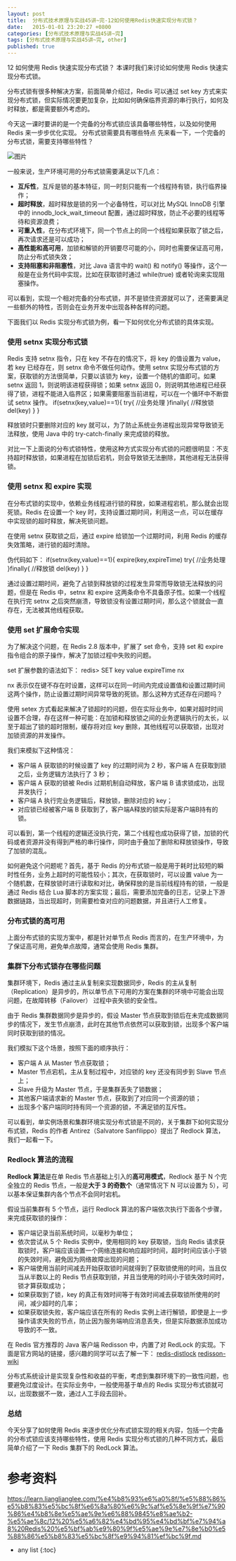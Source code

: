 ```yaml
---
layout: post
title:  分布式技术原理与实战45讲~完-12如何使用Redis快速实现分布式锁？
date:   2015-01-01 23:20:27 +0800
categories: [分布式技术原理与实战45讲~完]
tags: [分布式技术原理与实战45讲~完, other]
published: true
---
```




12 如何使用 Redis 快速实现分布式锁？
本课时我们来讨论如何使用 Redis 快速实现分布式锁。

分布式锁有很多种解决方案，前面简单介绍过，Redis 可以通过 set key 方式来实现分布式锁，但实际情况要更加复杂，比如如何确保临界资源的串行执行，如何及时释放，都是需要额外考虑的。

今天这一课时要讲的是一个完备的分布式锁应该具备哪些特性，以及如何使用 Redis 来一步步优化实现。 分布式锁需要具有哪些特点 先来看一下，一个完备的分布式锁，需要支持哪些特性？

![图片](https://learn.lianglianglee.com/%e4%b8%93%e6%a0%8f/%e5%88%86%e5%b8%83%e5%bc%8f%e6%8a%80%e6%9c%af%e5%8e%9f%e7%90%86%e4%b8%8e%e5%ae%9e%e6%88%9845%e8%ae%b2-%e5%ae%8c/assets/CgqCHl66QPeAEwYSAABoXEKq3WM722.png)

一般来说，生产环境可用的分布式锁需要满足以下几点：

* **互斥性**，互斥是锁的基本特征，同一时刻只能有一个线程持有锁，执行临界操作；
* **超时释放**，超时释放是锁的另一个必备特性，可以对比 MySQL InnoDB 引擎中的 innodb_lock_wait_timeout 配置，通过超时释放，防止不必要的线程等待和资源浪费；
* **可重入性**，在分布式环境下，同一个节点上的同一个线程如果获取了锁之后，再次请求还是可以成功；
* **高性能和高可用**，加锁和解锁的开销要尽可能的小，同时也需要保证高可用，防止分布式锁失效；
* **支持阻塞和非阻塞性**，对比 Java 语言中的 wait() 和 notify() 等操作，这个一般是在业务代码中实现，比如在获取锁时通过 while(true) 或者轮询来实现阻塞操作。

可以看到，实现一个相对完备的分布式锁，并不是锁住资源就可以了，还需要满足一些额外的特性，否则会在业务开发中出现各种各样的问题。

下面我们以 Redis 实现分布式锁为例，看一下如何优化分布式锁的具体实现。

### 使用 setnx 实现分布式锁

Redis 支持 setnx 指令，只在 key 不存在的情况下，将 key 的值设置为 value，若 key 已经存在，则 setnx 命令不做任何动作。使用 setnx 实现分布式锁的方案，获取锁的方法很简单，只要以该锁为 key，设置一个随机的值即可。如果 setnx 返回 1，则说明该进程获得锁；如果 setnx 返回 0，则说明其他进程已经获得了锁，进程不能进入临界区；如果需要阻塞当前进程，可以在一个循环中不断尝试 setnx 操作。
if(setnx(key,value)==1){ try{ //业务处理 }finally{ //释放锁 del(key) } }

释放锁时只要删除对应的 key 就可以，为了防止系统业务进程出现异常导致锁无法释放，使用 Java 中的 try-catch-finally 来完成锁的释放。

对比一下上面说的分布式锁特性，使用这种方式实现分布式锁的问题很明显：不支持超时释放锁，如果进程在加锁后宕机，则会导致锁无法删除，其他进程无法获得锁。

### 使用 setnx 和 expire 实现

在分布式锁的实现中，依赖业务线程进行锁的释放，如果进程宕机，那么就会出现死锁。Redis 在设置一个 key 时，支持设置过期时间，利用这一点，可以在缓存中实现锁的超时释放，解决死锁问题。

在使用 setnx 获取锁之后，通过 expire 给锁加一个过期时间，利用 Redis 的缓存失效策略，进行锁的超时清除。

伪代码如下：
if(setnx(key,value)==1){ expire(key,expireTime) try{ //业务处理 }finally{ //释放锁 del(key) } }

通过设置过期时间，避免了占锁到释放锁的过程发生异常而导致锁无法释放的问题，但是在 Redis 中，setnx 和 expire 这两条命令不具备原子性。如果一个线程在执行完 setnx 之后突然崩溃，导致锁没有设置过期时间，那么这个锁就会一直存在，无法被其他线程获取。

### 使用 set 扩展命令实现

为了解决这个问题，在 Redis 2.8 版本中，扩展了 set 命令，支持 set 和 expire 指令组合的原子操作，解决了加锁过程中失败的问题。

set 扩展参数的语法如下：
redis> SET key value expireTime nx

nx 表示仅在键不存在时设置，这样可以在同一时间内完成设置值和设置过期时间这两个操作，防止设置过期时间异常导致的死锁。那么这种方式还存在问题吗？

使用 setex 方式看起来解决了锁超时的问题，但在实际业务中，如果对超时时间设置不合理，存在这样一种可能：在加锁和释放锁之间的业务逻辑执行的太长，以至于超出了锁的超时限制，缓存将对应 key 删除，其他线程可以获取锁，出现对加锁资源的并发操作。

我们来模拟下这种情况：

* 客户端 A 获取锁的时候设置了 key 的过期时间为 2 秒，客户端 A 在获取到锁之后，业务逻辑方法执行了 3 秒；
* 客户端 A 获取的锁被 Redis 过期机制自动释放，客户端 B 请求锁成功，出现并发执行；
* 客户端 A 执行完业务逻辑后，释放锁，删除对应的 key；
* 对应锁已经被客户端 B 获取到了，客户端A释放的锁实际是客户端B持有的锁。

可以看到，第一个线程的逻辑还没执行完，第二个线程也成功获得了锁，加锁的代码或者资源并没有得到严格的串行操作，同时由于叠加了删除和释放锁操作，导致了加锁的混乱。

如何避免这个问题呢？首先，基于 Redis 的分布式锁一般是用于耗时比较短的瞬时性任务，业务上超时的可能性较小；其次，在获取锁时，可以设置 value 为一个随机数，在释放锁时进行读取和对比，确保释放的是当前线程持有的锁，一般是通过 Redis 结合 Lua 脚本的方案实现；最后，需要添加完备的日志，记录上下游数据链路，当出现超时，则需要检查对应的问题数据，并且进行人工修复。

### 分布式锁的高可用

上面分布式锁的实现方案中，都是针对单节点 Redis 而言的，在生产环境中，为了保证高可用，避免单点故障，通常会使用 Redis 集群。

### 集群下分布式锁存在哪些问题

集群环境下，Redis 通过主从复制来实现数据同步，Redis 的主从复制（Replication）是异步的，所以单节点下可用的方案在集群的环境中可能会出现问题，在故障转移（Failover） 过程中丧失锁的安全性。

由于 Redis 集群数据同步是异步的，假设 Master 节点获取到锁后在未完成数据同步的情况下，发生节点崩溃，此时在其他节点依然可以获取到锁，出现多个客户端同时获取到锁的情况。

我们模拟下这个场景，按照下面的顺序执行：

* 客户端 A 从 Master 节点获取锁；
* Master 节点宕机，主从复制过程中，对应锁的 key 还没有同步到 Slave 节点上；
* Slave 升级为 Master 节点，于是集群丢失了锁数据；
* 其他客户端请求新的 Master 节点，获取到了对应同一个资源的锁；
* 出现多个客户端同时持有同一个资源的锁，不满足锁的互斥性。

可以看到，单实例场景和集群环境实现分布式锁是不同的，关于集群下如何实现分布式锁，Redis 的作者 Antirez（Salvatore Sanfilippo）提出了 Redlock 算法，我们一起看一下。

### Redlock 算法的流程

**Redlock 算法**是在单 Redis 节点基础上引入的**高可用模式**，Redlock 基于 N 个完全独立的 Redis 节点，一般是**大于 3 的奇数个**（通常情况下 N 可以设置为 5），可以基本保证集群内各个节点不会同时宕机。

假设当前集群有 5 个节点，运行 Redlock 算法的客户端依次执行下面各个步骤，来完成获取锁的操作：

* 客户端记录当前系统时间，以毫秒为单位；
* 依次尝试从 5 个 Redis 实例中，使用相同的 key 获取锁，当向 Redis 请求获取锁时，客户端应该设置一个网络连接和响应超时时间，超时时间应该小于锁的失效时间，避免因为网络故障出现的问题；
* 客户端使用当前时间减去开始获取锁时间就得到了获取锁使用的时间，当且仅当从半数以上的 Redis 节点获取到锁，并且当使用的时间小于锁失效时间时，锁才算获取成功；
* 如果获取到了锁，key 的真正有效时间等于有效时间减去获取锁所使用的时间，减少超时的几率；
* 如果获取锁失败，客户端应该在所有的 Redis 实例上进行解锁，即使是上一步操作请求失败的节点，防止因为服务端响应消息丢失，但是实际数据添加成功导致的不一致。

在 Redis 官方推荐的 Java 客户端 Redisson 中，内置了对 RedLock 的实现。下面是官方网站的链接，感兴趣的同学可以去了解一下： [redis-distlock](https://redis.io/topics/distlock) [redisson-wiki](https://github.com/redisson/redisson/wiki)

分布式系统设计是实现复杂性和收益的平衡，考虑到集群环境下的一致性问题，也要避免过度设计。在实际业务中，一般使用基于单点的 Redis 实现分布式锁就可以，出现数据不一致，通过人工手段去回补。

### 总结

今天分享了如何使用 Redis 来逐步优化分布式锁实现的相关内容，包括一个完备的分布式锁应该支持哪些特性，使用 Redis 实现分布式锁的几种不同方式，最后简单介绍了一下 Redis 集群下的 RedLock 算法。




# 参考资料

https://learn.lianglianglee.com/%e4%b8%93%e6%a0%8f/%e5%88%86%e5%b8%83%e5%bc%8f%e6%8a%80%e6%9c%af%e5%8e%9f%e7%90%86%e4%b8%8e%e5%ae%9e%e6%88%9845%e8%ae%b2-%e5%ae%8c/12%20%e5%a6%82%e4%bd%95%e4%bd%bf%e7%94%a8%20Redis%20%e5%bf%ab%e9%80%9f%e5%ae%9e%e7%8e%b0%e5%88%86%e5%b8%83%e5%bc%8f%e9%94%81%ef%bc%9f.md

* any list
{:toc}
